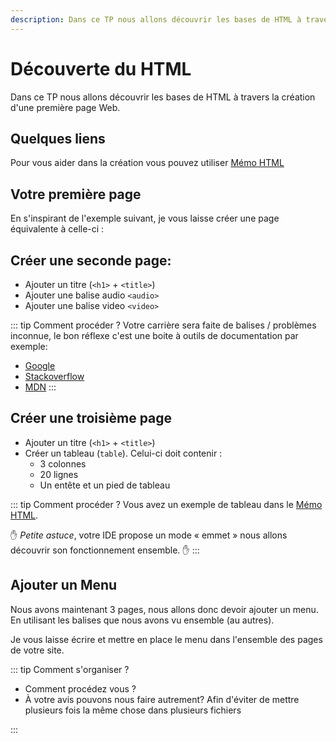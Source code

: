 ```yaml
---
description: Dans ce TP nous allons découvrir les bases de HTML à travers la création d'une première page Web.
---
```


# Découverte du HTML

Dans ce TP nous allons découvrir les bases de HTML à travers la création d'une première page Web.

## Quelques liens

Pour vous aider dans la création vous pouvez utiliser [Mémo HTML](/cheatsheets/html/)

## Votre première page

En s'inspirant de l'exemple suivant, je vous laisse créer une page équivalente à celle-ci :

<ExternalIframe bordered src="/demo/html/index.html" />

## Créer une seconde page:

- Ajouter un titre (`<h1>` + `<title>`)
- Ajouter une balise audio `<audio>`
- Ajouter une balise video `<video>`

::: tip Comment procéder ?
Votre carrière sera faite de balises / problèmes inconnue, le bon réflexe c'est une boite à outils de documentation par exemple:

- [Google](https://www.google.com)
- [Stackoverflow](https://stackoverflow.com/)
- [MDN](https://developer.mozilla.org/en-US/docs/Web/HTML/Element/video)
  :::

## Créer une troisième page

- Ajouter un titre (`<h1>` + `<title>`)
- Créer un tableau (`table`). Celui-ci doit contenir :
  - 3 colonnes
  - 20 lignes
  - Un entête et un pied de tableau

::: tip Comment procéder ?
Vous avez un exemple de tableau dans le [Mémo HTML](/cheatsheets/html/).

:hand: _Petite astuce_, votre IDE propose un mode « emmet » nous allons découvrir son fonctionnement ensemble. :hand:
:::

## Ajouter un Menu

Nous avons maintenant 3 pages, nous allons donc devoir ajouter un menu. En utilisant les balises que nous avons vu ensemble (au autres).

Je vous laisse écrire et mettre en place le menu dans l'ensemble des pages de votre site.

::: tip Comment s'organiser ?

- Comment procédez vous ?
- À votre avis pouvons nous faire autrement? Afin d'éviter de mettre plusieurs fois la même chose dans plusieurs fichiers

:::
